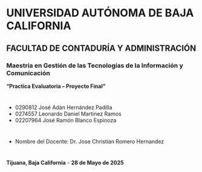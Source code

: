 # UNIVERSIDAD AUTÓNOMA DE BAJA CALIFORNIA 

## FACULTAD DE CONTADURÍA Y ADMINISTRACIÓN 

### Maestría en Gestión de las Tecnologías de la Información y Comunicación 

**“Practica Evaluatoria – Proyecto Final"**
#
* 0290812 José Adán Hernández Padilla
* 0274557 Leonardo Daniel Martinez Ramos
* 02207964 José Ramón Blanco Espinoza
# 
* Nombre del Docente:
Dr. Jose Christian Romero Hernandez
#
__Tijuana, Baja California__ -
__28 de Mayo de 2025__